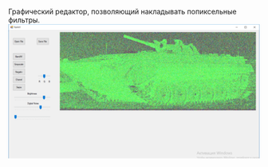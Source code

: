 Графический редактор, позволяющий накладывать попиксельные фильтры.
![Иллюстрация к проекту](https://github.com/kesha787898/RGR_PROG/blob/master/title.png)


